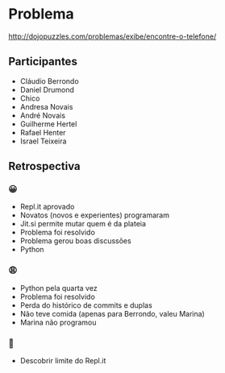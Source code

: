 # Problema

http://dojopuzzles.com/problemas/exibe/encontre-o-telefone/

## Participantes

- Cláudio Berrondo
- Daniel Drumond
- Chico
- Andresa Novais
- André Novais
- Guilherme Hertel
- Rafael Henter
- Israel Teixeira

## Retrospectiva

### 😀

- Repl.it aprovado
- Novatos (novos e experientes) programaram
- Jit.si permite mutar quem é da plateia
- Problema foi resolvido
- Problema gerou boas discussões
- Python

### 😩

- Python pela quarta vez
- Problema foi resolvido
- Perda do histórico de commits e duplas
- Não teve comida (apenas para Berrondo, valeu Marina)
- Marina não programou

### 🤫

- Descobrir limite do Repl.it
